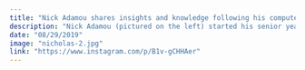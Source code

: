 ```yaml
---
title: "Nick Adamou shares insights and knowledge following his computer science internship"
description: "Nick Adamou (pictured on the left) started his senior year with new insights and knowledge following his computer science internship. He spent his summer as a software engineering intern at IBM under IBM’s Finance and Operations Department in Southbury, Connecticut. Way to go Nick!"
date: "08/29/2019"
image: "nicholas-2.jpg"
link: "https://www.instagram.com/p/B1v-gCHHAer"
---
```

